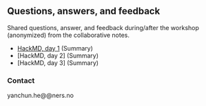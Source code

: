 

## Questions, answers, and feedback

Shared questions, answer, and feedback during/after the workshop (anonymized) from the collaborative notes.

- [HackMD, day 1](https://hackmd.io/NRs5TBdzTFSGxZuyRdAHEA?both) (Summary)
- [HackMD, day 2] (Summary)
- [HackMD, day 3] (Summary)

### Contact
yanchun.he@@ners.no
